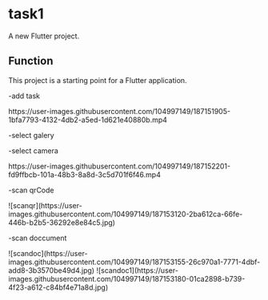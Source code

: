 # task1

A new Flutter project.

## Function

This project is a starting point for a Flutter application.

<p> -add task</p>
https://user-images.githubusercontent.com/104997149/187151905-1bfa7793-4132-4db2-a5ed-1d621e40880b.mp4
<p> -select galery</p>
<p> -select camera</p>
https://user-images.githubusercontent.com/104997149/187152201-fd9ffbcb-101a-48b3-8a8d-3c5d701f6f46.mp4
<p> -scan qrCode</p>
![scanqr](https://user-images.githubusercontent.com/104997149/187153120-2ba612ca-66fe-446b-b2b5-36292e8e84c5.jpg)
<p> -scan doccument</p>
![scandoc](https://user-images.githubusercontent.com/104997149/187153155-26c970a1-7771-4dbf-add8-3b3570be49d4.jpg)
![scandoc1](https://user-images.githubusercontent.com/104997149/187153180-01ca2898-b739-4f23-a612-c84bf4e71a8d.jpg)

